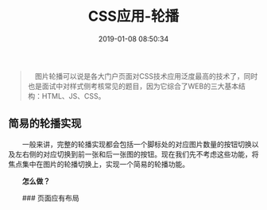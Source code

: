 ﻿---
title: CSS应用-轮播
date: 2019-01-08 08:50:34
tags: CSS
---

> &emsp;图片轮播可以说是各大门户页面对CSS技术应用泛度最高的技术了，同时也是面试中对样式侧考核常见的题目，因为它综合了WEB的三大基本结构：HTML、JS、CSS。

## 简易的轮播实现

&emsp;&emsp;一般来讲，完整的轮播实现都会包括一个脚标处的对应图片数量的按钮切换以及左右侧的对应切换到前一张和后一张图的按钮。现在我们先不考虑这些功能，将焦点集中在图片的轮播切换上，实现一个简易的轮播功能。

&emsp;&emsp;**怎么做？**

&emsp;&emsp;### 页面应有布局

```html

```


